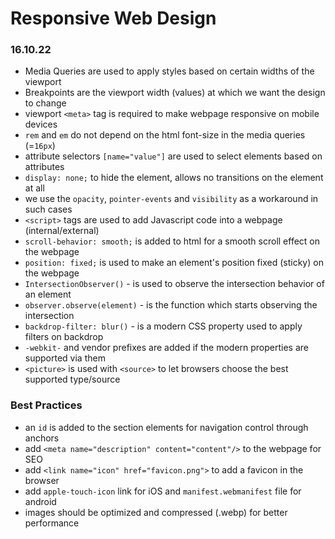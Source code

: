 # Responsive Web Design

### 16.10.22

- Media Queries are used to apply styles based on certain widths of the viewport
- Breakpoints are the viewport width (values) at which we want the design to change
- viewport `<meta>` tag is required to make webpage responsive on mobile devices
- `rem` and `em` do not depend on the html font-size in the media queries (=`16px`)
- attribute selectors `[name="value"]` are used to select elements based on attributes
- `display: none;` to hide the element, allows no transitions on the element at all
- we use the `opacity`, `pointer-events` and `visibility` as a workaround in such cases
- `<script>` tags are used to add Javascript code into a webpage (internal/external)
- `scroll-behavior: smooth;` is added to html for a smooth scroll effect on the webpage
- `position: fixed;` is used to make an element's position fixed (sticky) on the webpage
- `IntersectionObserver()` - is used to observe the intersection behavior of an element
- `observer.observe(element)` - is the function which starts observing the intersection
- `backdrop-filter: blur()` - is a modern CSS property used to apply filters on backdrop
- `-webkit-` and vendor prefixes are added if the modern properties are supported via them
- `<picture>` is used with `<source>` to let browsers choose the best supported type/source

### Best Practices

- an `id` is added to the section elements for navigation control through anchors
- add `<meta name="description" content="content"/>` to the webpage for SEO
- add `<link name="icon" href="favicon.png">` to add a favicon in the browser
- add `apple-touch-icon` link for iOS and `manifest.webmanifest` file for android
- images should be optimized and compressed (.webp) for better performance
